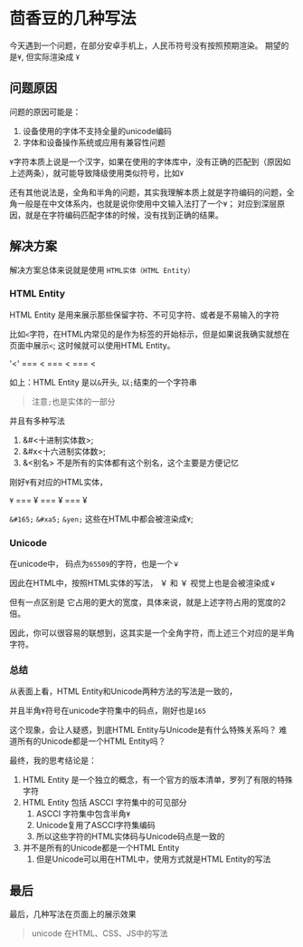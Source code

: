 # 茴香豆的几种写法

今天遇到一个问题，在部分安卓手机上，人民币符号没有按照预期渲染。
期望的是`¥`, 但实际渲染成 `Ұ`

## 问题原因

问题的原因可能是：

1. 设备使用的字体不支持全量的unicode编码
2. 字体和设备操作系统或应用有兼容性问题

`¥`字符本质上说是一个汉字，如果在使用的字体库中，没有正确的匹配到（原因如上述两条），就可能导致降级使用类似符号，比如`Ұ`

还有其他说法是，全角和半角的问题，其实我理解本质上就是字符编码的问题，全角一般是在中文体系内，也就是说你使用中文输入法打了一个`¥`； 对应到深层原因，就是在字符编码匹配字体的时候，没有找到正确的结果。

## 解决方案

解决方案总体来说就是使用 `HTML实体（HTML Entity）`

### HTML Entity

HTML Entity 是用来展示那些保留字符、不可见字符、或者是不易输入的字符

比如`<`字符，在HTML内常见的是作为标签的开始标示，但是如果说我确实就想在页面中展示`<`; 这时候就可以使用HTML Entity。

'<' === &#60; === &#x3c; === &lt;

如上：HTML Entity 是以`&`开头, 以`;`结束的一个字符串

> 注意`;`也是实体的一部分

并且有多种写法

1. &#<十进制实体数>;
2. &#x<十六进制实体数>;
3. &<别名> 不是所有的实体都有这个别名，这个主要是方便记忆

刚好`¥`有对应的HTML实体，

`¥` === &#165; === &#xa5; === &yen;

`&#165;` `&#xa5;` `&yen;` 这些在HTML中都会被渲染成`¥`;

### Unicode

在unicode中， 码点为`65509`的字符，也是一个`￥`

因此在HTML中，按照HTML实体的写法， &#65509; 和 &#xFFE5; 视觉上也是会被渲染成`￥`

但有一点区别是 它占用的更大的宽度，具体来说，就是上述字符占用的宽度的2倍。

因此，你可以很容易的联想到，这其实是一个全角字符，而上述三个对应的是半角字符。


### 总结

从表面上看，HTML Entity和Unicode两种方法的写法是一致的，

并且半角`¥`符号在unicode字符集中的码点，刚好也是`165`

这个现象，会让人疑惑，到底HTML Entity与Unicode是有什么特殊关系吗？  难道所有的Unicode都是一个HTML Entity吗？

最终，我的思考结论是：

1. HTML Entity 是一个独立的概念，有一个官方的版本清单，罗列了有限的特殊字符
2. HTML Entity 包括 ASCCI 字符集中的可见部分
   1. ASCCI 字符集中包含半角`¥`
   2. Unicode复用了ASCCI字符集编码
   3. 所以这些字符的HTML实体码与Unicode码点是一致的
3. 并不是所有的Unicode都是一个HTML Entity
   1. 但是Unicode可以用在HTML中，使用方式就是HTML Entity的写法
## 最后

最后，几种写法在页面上的展示效果


> unicode 在HTML、CSS、JS中的写法
